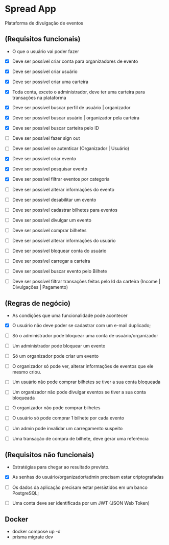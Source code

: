 # Spread App

Plataforma de divulgação de eventos

## (Requisitos funcionais)
- O que o usuário vai poder fazer

- [x] Deve ser possível criar conta para organizadores de evento
- [x] Deve ser possível criar usuário
- [x] Deve ser possível criar uma carteira
- [x] Toda conta, exceto o administrador, deve ter uma carteira para transações na plataforma 
- [x] Deve ser possível buscar perfil de usuário | organizador
- [x] Deve ser possível buscar usuário | organizador pela carteira
- [x] Deve ser possível buscar carteira pelo ID
- [ ] Deve ser possível fazer sign out
- [ ] Deve ser possível se autenticar (Organizador | Usuário)
- [x] Deve ser possível criar evento
- [x] Deve ser possível pesquisar evento
- [x] Deve ser possível filtrar eventos por categoria
- [ ] Deve ser possível alterar informações do evento
- [ ] Deve ser possível desabilitar um evento
- [ ] Deve ser possível cadastrar bilhetes para eventos
- [ ] Deve ser possível divulgar um evento
- [ ] Deve ser possível comprar bilhetes 
- [ ] Deve ser possível alterar informações do usuário
- [ ] Deve ser possível bloquear conta do usuário
- [ ] Deve ser possível carregar a carteira
- [ ] Deve ser possível buscar evento pelo Bilhete
- [ ] Deve ser possível filtrar transações feitas pelo Id da carteira (Income | Divulgações | Pagamento)


## (Regras de negócio)
- As condições que uma funcionalidade pode acontecer

- [x] O usuário não deve poder se cadastrar com um e-mail duplicado;
- [ ] Só o administrador pode bloquear uma conta de usuário/organizador
- [ ] Um administrador pode bloquear um evento
- [ ] Só um organizador pode criar um evento
- [ ] O organizador só pode ver, alterar informações de eventos que ele mesmo criou.
- [ ] Um usuário não pode comprar bilhetes se tiver a sua conta bloqueada
- [ ] Um organizador não pode divulgar eventos se tiver a sua conta bloqueada
- [ ] O organizador não pode comprar bilhetes
- [ ] O usuário só pode comprar 1 bilhete por cada evento
- [ ] Um admin pode invalidar um carregamento suspeito
- [ ] Uma transação de compra de bilhete, deve gerar uma referência


## (Requisitos não funcionais)

- Estratégias para chegar ao resultado previsto.

- [x] As senhas do usuário/organizador/admin precisam estar criptografadas  
- [ ] Os dados da aplicação precisam estar persistidos em um banco PostgreSQL;
- [ ] Uma conta deve ser identificada por um JWT (JSON Web Token) 


## Docker
  - docker compose up -d
  - prisma migrate dev